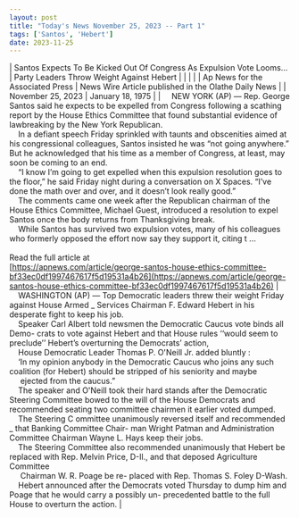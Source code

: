 ```yaml
---
layout: post
title: "Today's News November 25, 2023 -- Part 1"
tags: ['Santos', 'Hebert']
date: 2023-11-25
---
```


| Santos Expects To Be Kicked Out Of Congress As Expulsion Vote Looms... | Party Leaders Throw Weight Against Hebert |
|  |  |
| Ap News for the Associated Press | News Wire Article published in the Olathe Daily News |
| November 25, 2023 | January 18, 1975 |
| &nbsp;&nbsp;&nbsp;&nbsp;NEW YORK (AP) — Rep. George Santos said he expects to be expelled from Congress following a scathing report by the House Ethics Committee that found substantial evidence of lawbreaking by the New York Republican.<br>&nbsp;&nbsp;&nbsp;&nbsp;In a defiant speech Friday sprinkled with taunts and obscenities aimed at his congressional colleagues, Santos insisted he was “not going anywhere.” But he acknowledged that his time as a member of Congress, at least, may soon be coming to an end.<br>&nbsp;&nbsp;&nbsp;&nbsp;“I know I’m going to get expelled when this expulsion resolution goes to the floor,” he said Friday night during a conversation on X Spaces. “I’ve done the math over and over, and it doesn’t look really good.”<br>&nbsp;&nbsp;&nbsp;&nbsp;The comments came one week after the Republican chairman of the House Ethics Committee, Michael Guest, introduced a resolution to expel Santos once the body returns from Thanksgiving break.<br>&nbsp;&nbsp;&nbsp;&nbsp;While Santos has survived two expulsion votes, many of his colleagues who formerly opposed the effort now say they support it, citing t ...<br><br>Read the full article at<br>[https://apnews.com/article/george-santos-house-ethics-committee-bf33ec0df1997467617f5d19531a4b26](https://apnews.com/article/george-santos-house-ethics-committee-bf33ec0df1997467617f5d19531a4b26) | &nbsp;&nbsp;&nbsp;&nbsp;WASHINGTON (AP) — Top Democratic leaders threw their weight Friday against House Armed _ Services Chairman F. Edward Hebert in his desperate fight to keep his job.<br>&nbsp;&nbsp;&nbsp;&nbsp;Speaker Carl Albert told newsmen the Democratic Caucus vote binds all Demo- crats to vote against Hebert and that House rules ‘‘would seem to preclude’’ Hebert’s overturning the Democrats’ action,<br>&nbsp;&nbsp;&nbsp;&nbsp;House Democratic Leader Thomas P. O'Neill Jr. added bluntly :<br>&nbsp;&nbsp;&nbsp;&nbsp;‘In my opinion anybody in the Democratic Caucus who joins any such coalition (for Hebert) should be stripped of his seniority and maybe<br>&nbsp;&nbsp;&nbsp;&nbsp; ejected from the caucus.”<br>&nbsp;&nbsp;&nbsp;&nbsp;The speaker and O'Neill took their hard stands after the Democratic Steering Committee bowed to the will of the House Democrats and recommended seating two committee chairmen it earlier voted dumped.<br>&nbsp;&nbsp;&nbsp;&nbsp;The Steering C ommittee unanimously reversed itself and recommended _ that Banking Committee Chair- man Wright Patman and Administration Committee Chairman Wayne L. Hays keep their jobs.<br>&nbsp;&nbsp;&nbsp;&nbsp;The Steering Committee also recommended unanimously that Hebert be replaced with Rep. Melvin Price, D-Il., and that deposed Agriculture Committee<br>&nbsp;&nbsp;&nbsp;&nbsp; Chairman W. R. Poage be re- placed with Rep. Thomas S. Foley D-Wash.<br>&nbsp;&nbsp;&nbsp;&nbsp;Hebert announced after the Democrats voted Thursday to dump him and Poage that he would carry a possibly un- precedented battle to the full House to overturn the action.  |